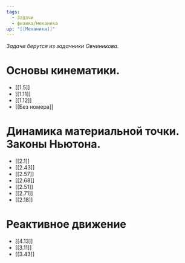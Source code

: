 ```yaml
---
tags:
  - Задачи
  - физика/механика
up: "[[Механика]]"
---
```

*Задачи берутся из задачники Овчиникова.*


# Основы кинематики.
- [[1.5]]
- [[1.11]]
- [[1.12]]
- [[Без номера]]
# Динамика материальной точки. Законы Ньютона.
- [[2.1]]
- [[2.43]]
- [[2.57]]
- [[2.68]]
- [[2.51]]
- [[2.71]]
- [[2.18]]
# Реактивное движение
- [[4.13]]
- [[3.11]]
- [[3.43]]